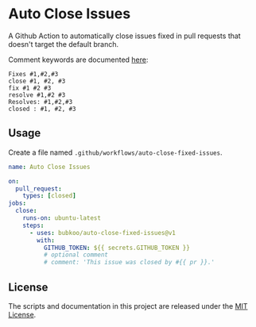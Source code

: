 # Auto Close Issues

A Github Action to automatically close issues fixed in pull requests that doesn't target the default branch.

Comment keywords are documented [here](https://help.github.com/en/articles/closing-issues-using-keywords):

```
Fixes #1,#2,#3
close #1, #2, #3
fix #1 #2 #3
resolve #1,#2 #3
Resolves: #1,#2,#3
closed : #1, #2, #3
```

## Usage

Create a file named `.github/workflows/auto-close-fixed-issues`.

```yml
name: Auto Close Issues

on:
  pull_request:
    types: [closed]
jobs:
  close:
    runs-on: ubuntu-latest
    steps:
      - uses: bubkoo/auto-close-fixed-issues@v1
        with:
          GITHUB_TOKEN: ${{ secrets.GITHUB_TOKEN }}
          # optional comment
          # comment: 'This issue was closed by #{{ pr }}.'
```

## License

The scripts and documentation in this project are released under the [MIT License](LICENSE).
